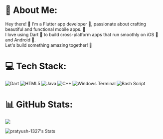 # 💫 About Me:
Hey there! 👋 I'm a Flutter app developer 📱, passionate about crafting beautiful and functional mobile apps. 🚀 <br>I love using Dart 🎯 to build cross-platform apps that run smoothly on iOS 🍎 and Android 🤖. <br>Let's build something amazing together! 🤝


# 💻 Tech Stack:
![Dart](https://img.shields.io/badge/dart-%230175C2.svg?style=for-the-badge&logo=dart&logoColor=white) ![HTML5](https://img.shields.io/badge/html5-%23E34F26.svg?style=for-the-badge&logo=html5&logoColor=white) ![Java](https://img.shields.io/badge/java-%23ED8B00.svg?style=for-the-badge&logo=openjdk&logoColor=white) ![C++](https://img.shields.io/badge/c++-%2300599C.svg?style=for-the-badge&logo=c%2B%2B&logoColor=white) ![Windows Terminal](https://img.shields.io/badge/Windows%20Terminal-%234D4D4D.svg?style=for-the-badge&logo=windows-terminal&logoColor=white) ![Bash Script](https://img.shields.io/badge/bash_script-%23121011.svg?style=for-the-badge&logo=gnu-bash&logoColor=white)
# 📊 GitHub Stats:

![](https://github-readme-streak-stats.herokuapp.com/?user=pratyush-1327'&theme=tokyonight&hide_border=false)<br/>

![pratyush-1327's Stats](https://github-readme-stats.vercel.app/api?username=pratyush-1327&theme=dracula&show_icons=true&hide_border=false&count_private=true)

